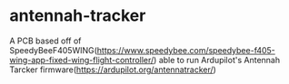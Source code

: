 # antennah-tracker
A PCB based off of SpeedyBeeF405WING(https://www.speedybee.com/speedybee-f405-wing-app-fixed-wing-flight-controller/) able to run Ardupilot's Antennah Tarcker firmware(https://ardupilot.org/antennatracker/)
